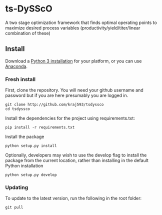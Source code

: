 # ts-DySScO
A two stage optimization framework that finds optimal operating points to maximize desired process variables (productivity/yield/titer/linear combination of these)

## Install
Download a [Python 3 installation](https://www.python.org/downloads/) for your platform, 
or you can use [Anaconda](https://www.continuum.io/downloads). 

### Fresh install
First, clone the repository. You will need your github username and password but if you are here presumably you are logged in.
    
    git clone http://github.com/kraj593/tsdyssco
    cd tsdyssco

Install the dependencies for the project using requirements.txt:
	
	pip install -r requirements.txt

Install the package

    python setup.py install

Optionally, developers may wish to use the develop flag to install the package from the current location, rather than installing in the default Python installation

	python setup.py develop

### Updating
To update to the latest version, run the following in the root folder:
    
    git pull
